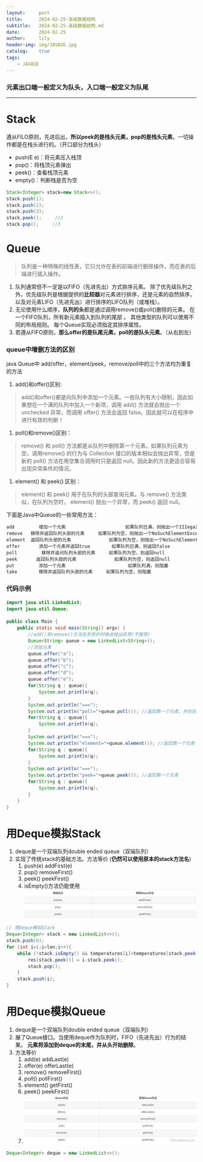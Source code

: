 ```yaml
---
layout:     post
title:      2024-02-25-高级数据结构
subtitle:   2024-02-25-高级数据结构.md
date:       2024-02-25
author:     lily
header-img: img/JAVASE.jpg
catalog:    true
tags:
    - JAVASE
---
```

### 元素出口端一般定义为队头，入口端一般定义为队尾
---
# Stack
遵从FILO原则，先进后出，**所以peek的是栈头元素，pop的是栈头元素**。一切操作都是在栈头进行的。（开口部分为栈头）
- push(E e)：将元素压入栈顶
- pop()：将栈顶元素弹出
- peek()：查看栈顶元素
- empty()：判断栈是否为空
```java
Stack<Integer> stack=new Stack<>();
stack.push(1);
stack.push(2);
stack.push(3);
stack.peek();     //3
stack.pop();     //3
```
# Queue
>队列是一种特殊的线性表，它只允许在表的前端进行删除操作，而在表的后端进行插入操作。
1. 队列通常但不一定是以FIFO（先进先出）方式排序元素。 除了优先级队列之外，优先级队列是根据提供的**比较器**对元素进行排序，还是元素的自然排序，以及对元素LIFO（先进先出）进行排序的LIFO队列（或堆栈）。 
2. 无论使用什么顺序，**队列的头**都是通过调用remove()或poll()删除的元素。 在一个FIFO队列，所有新元素插入到队列的尾部 。 其他类型的队列可以使用不同的布局规则。 每个Queue实现必须指定其排序属性。 
3. 若遵从FIFO原则，**那么offer的是队尾元素，poll的是队头元素**。（从右到左）
### queue中增删方法的区别
 java Queue中 add/offer，element/peek，remove/poll中的三个方法均为重复的方法
1. add()和offer()区别:
>add()和offer()都是向队列中添加一个元素。一些队列有大小限制，因此如果想在一个满的队列中加入一个新项，调用 add() 方法就会抛出一个 unchecked 异常，而调用 offer() 方法会返回 false。因此就可以在程序中进行有效的判断！

1. poll()和remove()区别：
>remove() 和 poll() 方法都是从队列中删除第一个元素。如果队列元素为空，调用remove() 的行为与 Collection 接口的版本相似会抛出异常，但是新的 poll() 方法在用空集合调用时只是返回 null。因此新的方法更适合容易出现异常条件的情况。

1. element() 和 peek() 区别：
>element() 和 peek() 用于在队列的头部查询元素。与 remove() 方法类似，在队列为空时， element() 抛出一个异常，而 peek() 返回 null。

下面是Java中Queue的一些常用方法：
```markdown
add         增加一个元索                      如果队列已满，则抛出一个IIIegaISlabEepeplian异常
remove   移除并返回队列头部的元素     如果队列为空，则抛出一个NoSuchElementException异常
element  返回队列头部的元素              如果队列为空，则抛出一个NoSuchElementException异常
offer       添加一个元素并返回true        如果队列已满，则返回false
poll         移除并返问队列头部的元素     如果队列为空，则返回null
peek       返回队列头部的元素              如果队列为空，则返回null
put         添加一个元素                       如果队列满，则阻塞
take        移除并返回队列头部的元素     如果队列为空，则阻塞
```
### 代码示例
```java
import java.util.LinkedList;
import java.util.Queue;
 
public class Main {
    public static void main(String[] args) {
        //add()和remove()方法在失败的时候会抛出异常(不推荐)
        Queue<String> queue = new LinkedList<String>();
        //添加元素
        queue.offer("a");
        queue.offer("b");
        queue.offer("c");
        queue.offer("d");
        queue.offer("e");
        for(String q : queue){
            System.out.println(q);
        }
        System.out.println("===");
        System.out.println("poll="+queue.poll()); //返回第一个元素，并在队列中删除
        for(String q : queue){
            System.out.println(q);
        }
        System.out.println("===");
        System.out.println("element="+queue.element()); //返回第一个元素 
        for(String q : queue){
            System.out.println(q);
        }
        System.out.println("===");
        System.out.println("peek="+queue.peek()); //返回第一个元素 
        for(String q : queue){
            System.out.println(q);
        }
    }
}
```
# 用Deque模拟Stack
1. deque是一个双端队列double ended queue（双端队列）
2. 实现了传统stack的基础方法。方法等价 (**仍然可以使用原本的stack方法名**)
   1. push(e) addFirst(e)
   2. pop() removeFirst()
   3. peek() peekFirst() 
   4. isEmpty()方法仍能使用
   ![Alt text](image.png)
```java
// 用Deque模拟Stack
Deque<Integer> stack = new LinkedList<>();
stack.push(0);
for (int i=1;i<len;i++){
    while (!stack.isEmpty() && temperatures[i]>temperatures[stack.peek()]){
        res[stack.peek()] = i-stack.peek();
        stack.pop();
    }
    stack.push(i);
}
```
# 用Deque模拟Queue
1. deque是一个双端队列double ended queue（双端队列）
2. 展了Queue接口。当使用deque作为队列时，FIFO（先进先出）行为的结果。 **元素将添加到deque的末尾，并从头开始删除**。
3. 方法等价
   1. add(e) addLast(e)
   2. offer(e) offerLast(e)
   3. remove() removeFirst()
   4. poll() pollFirst()
   5. element() getFirst()
   6. peek() peekFirst() 
   7. ![Alt text](image-1.png)
```java
Deque<Integer> deque = new LinkedList<>();
```